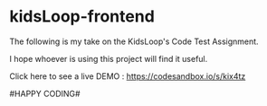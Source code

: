 # kidsLoop-frontend

The following is my take on the KidsLoop's Code Test Assignment.

I hope whoever is using this project will find it useful.

Click here to see a live DEMO : https://codesandbox.io/s/kix4tz

#HAPPY CODING#

